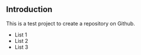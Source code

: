 ## Introduction
This is a test project to create a repository on Github.
* List 1
* List 2
* List 3
